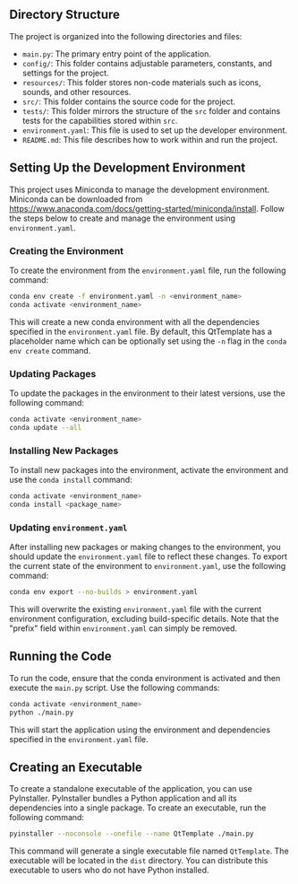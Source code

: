 ## Directory Structure

The project is organized into the following directories and files:

- `main.py`: The primary entry point of the application.
- `config/`: This folder contains adjustable parameters, constants, and settings for the project.
- `resources/`: This folder stores non-code materials such as icons, sounds, and other resources.
- `src/`: This folder contains the source code for the project.
- `tests/`: This folder mirrors the structure of the `src` folder and contains tests for the capabilities stored within `src`.
- `environment.yaml`: This file is used to set up the developer environment.
- `README.md`: This file describes how to work within and run the project.

## Setting Up the Development Environment

This project uses Miniconda to manage the development environment.  Miniconda can be downloaded from https://www.anaconda.com/docs/getting-started/miniconda/install.  Follow the steps below to create and manage the environment using `environment.yaml`.

### Creating the Environment

To create the environment from the `environment.yaml` file, run the following command:

```sh
conda env create -f environment.yaml -n <environment_name>
conda activate <environment_name>
```

This will create a new conda environment with all the dependencies specified in the `environment.yaml` file.  By default, this QtTemplate has a placeholder name which can be optionally set using the `-n` flag in the `conda env create` command.

### Updating Packages

To update the packages in the environment to their latest versions, use the following command:

```sh
conda activate <environment_name>
conda update --all
```

### Installing New Packages

To install new packages into the environment, activate the environment and use the `conda install` command:

```sh
conda activate <environment_name>
conda install <package_name>
```

### Updating `environment.yaml`

After installing new packages or making changes to the environment, you should update the `environment.yaml` file to reflect these changes.  To export the current state of the environment to `environment.yaml`, use the following command:

```sh
conda env export --no-builds > environment.yaml
```

This will overwrite the existing `environment.yaml` file with the current environment configuration, excluding build-specific details.  Note that the "prefix" field within `environment.yaml` can simply be removed.

## Running the Code

To run the code, ensure that the conda environment is activated and then execute the `main.py` script. Use the following commands:

```sh
conda activate <environment_name>
python ./main.py
```

This will start the application using the environment and dependencies specified in the `environment.yaml` file.

## Creating an Executable

To create a standalone executable of the application, you can use PyInstaller.  PyInstaller bundles a Python application and all its dependencies into a single package.  To create an executable, run the following command:

```sh
pyinstaller --noconsole --onefile --name QtTemplate ./main.py
```

This command will generate a single executable file named `QtTemplate`. The executable will be located in the `dist` directory. You can distribute this executable to users who do not have Python installed.